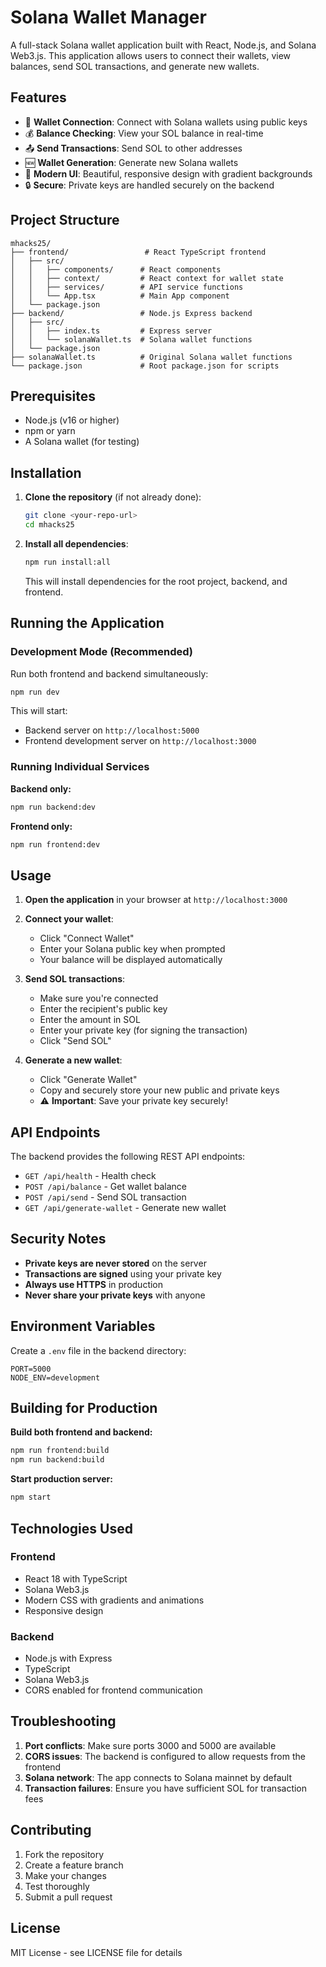 # Solana Wallet Manager

A full-stack Solana wallet application built with React, Node.js, and Solana Web3.js. This application allows users to connect their wallets, view balances, send SOL transactions, and generate new wallets.

## Features

- 🔗 **Wallet Connection**: Connect with Solana wallets using public keys
- 💰 **Balance Checking**: View your SOL balance in real-time
- 📤 **Send Transactions**: Send SOL to other addresses
- 🆕 **Wallet Generation**: Generate new Solana wallets
- 🎨 **Modern UI**: Beautiful, responsive design with gradient backgrounds
- 🔒 **Secure**: Private keys are handled securely on the backend

## Project Structure

```
mhacks25/
├── frontend/                 # React TypeScript frontend
│   ├── src/
│   │   ├── components/      # React components
│   │   ├── context/         # React context for wallet state
│   │   ├── services/        # API service functions
│   │   └── App.tsx          # Main App component
│   └── package.json
├── backend/                 # Node.js Express backend
│   ├── src/
│   │   ├── index.ts         # Express server
│   │   └── solanaWallet.ts  # Solana wallet functions
│   └── package.json
├── solanaWallet.ts          # Original Solana wallet functions
└── package.json             # Root package.json for scripts
```

## Prerequisites

- Node.js (v16 or higher)
- npm or yarn
- A Solana wallet (for testing)

## Installation

1. **Clone the repository** (if not already done):
   ```bash
   git clone <your-repo-url>
   cd mhacks25
   ```

2. **Install all dependencies**:
   ```bash
   npm run install:all
   ```

   This will install dependencies for the root project, backend, and frontend.

## Running the Application

### Development Mode (Recommended)

Run both frontend and backend simultaneously:

```bash
npm run dev
```

This will start:
- Backend server on `http://localhost:5000`
- Frontend development server on `http://localhost:3000`

### Running Individual Services

**Backend only:**
```bash
npm run backend:dev
```

**Frontend only:**
```bash
npm run frontend:dev
```

## Usage

1. **Open the application** in your browser at `http://localhost:3000`

2. **Connect your wallet**:
   - Click "Connect Wallet"
   - Enter your Solana public key when prompted
   - Your balance will be displayed automatically

3. **Send SOL transactions**:
   - Make sure you're connected
   - Enter the recipient's public key
   - Enter the amount in SOL
   - Enter your private key (for signing the transaction)
   - Click "Send SOL"

4. **Generate a new wallet**:
   - Click "Generate Wallet"
   - Copy and securely store your new public and private keys
   - ⚠️ **Important**: Save your private key securely!

## API Endpoints

The backend provides the following REST API endpoints:

- `GET /api/health` - Health check
- `POST /api/balance` - Get wallet balance
- `POST /api/send` - Send SOL transaction
- `GET /api/generate-wallet` - Generate new wallet

## Security Notes

- **Private keys are never stored** on the server
- **Transactions are signed** using your private key
- **Always use HTTPS** in production
- **Never share your private keys** with anyone

## Environment Variables

Create a `.env` file in the backend directory:

```env
PORT=5000
NODE_ENV=development
```

## Building for Production

**Build both frontend and backend:**
```bash
npm run frontend:build
npm run backend:build
```

**Start production server:**
```bash
npm start
```

## Technologies Used

### Frontend
- React 18 with TypeScript
- Solana Web3.js
- Modern CSS with gradients and animations
- Responsive design

### Backend
- Node.js with Express
- TypeScript
- Solana Web3.js
- CORS enabled for frontend communication

## Troubleshooting

1. **Port conflicts**: Make sure ports 3000 and 5000 are available
2. **CORS issues**: The backend is configured to allow requests from the frontend
3. **Solana network**: The app connects to Solana mainnet by default
4. **Transaction failures**: Ensure you have sufficient SOL for transaction fees

## Contributing

1. Fork the repository
2. Create a feature branch
3. Make your changes
4. Test thoroughly
5. Submit a pull request

## License

MIT License - see LICENSE file for details
